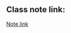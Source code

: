 Class note link: 
---
[Note link](https://drive.google.com/file/d/1gGh8dRTXCbHM70sZktnjuotMPnVm5AF0/view)
